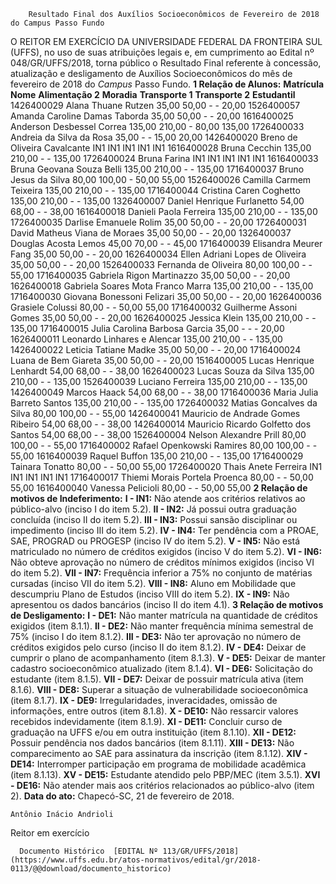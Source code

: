         Resultado Final dos Auxílios Socioeconômicos de Fevereiro de 2018 do Campus Passo Fundo  

 O REITOR EM EXERCÍCIO DA UNIVERSIDADE FEDERAL DA FRONTEIRA SUL (UFFS), no uso de suas atribuições legais e, em cumprimento ao Edital nº 048/GR/UFFS/2018, torna público o Resultado Final referente à concessão, atualização e desligamento de Auxílios Socioeconômicos do mês de fevereiro de 2018 do *Campus* Passo Fundo.  **1 Relação de Alunos:**      **Matrícula**    **Nome**    **Alimentação 2**    **Moradia**    **Transporte 1**    **Transporte 2**    **Estudantil**      1426400029   Alana Thuane Rutzen   35,00   50,00   -   -   20,00     1526400057   Amanda Caroline Damas Taborda   35,00   50,00   -   -   20,00     1616400025   Anderson Desbessel Correa   135,00   210,00   -   80,00   135,00     1726400033   Andreia da Silva da Rosa   35,00   -   -   15,00   20,00     1426400020   Breno de Oliveira Cavalcante   IN1   IN1   IN1   IN1   IN1     1616400028   Bruna Cecchin   135,00   210,00   -   -   135,00     1726400024   Bruna Farina   IN1   IN1   IN1   IN1   IN1     1616400033   Bruna Geovana Souza Belli   135,00   210,00   -   -   135,00     1716400037   Bruno Jesus da Silva   80,00   100,00   -   50,00   55,00     1526400026   Camilla Carmem Teixeira   135,00   210,00   -   -   135,00     1716400044   Cristina Caren Coghetto   135,00   210,00   -   -   135,00     1326400007   Daniel Henrique Furlanetto   54,00   68,00   -   -   38,00     1616400018   Danieli Paola Ferreira   135,00   210,00   -   -   135,00     1726400035   Darlise Emanuele Rolim   35,00   50,00   -   -   20,00     1726400031   David Matheus Viana de Moraes   35,00   50,00   -   -   20,00     1326400037   Douglas Acosta Lemos   45,00   70,00   -   -   45,00     1716400039   Elisandra Meurer Fang   35,00   50,00   -   -   20,00     1626400034   Ellen Adriani Lopes de Oliveira   35,00   50,00   -   -   20,00     1526400033   Fernanda de Oliveira   80,00   100,00   -   -   55,00     1716400035   Gabriela Rigon Martinazzo   35,00   50,00   -   -   20,00     1626400018   Gabriela Soares Mota Franco Marra   135,00   210,00   -   -   135,00     1716400030   Giovana Bonessoni Felizari   35,00   50,00   -   -   20,00     1626400036   Grasiele Colussi   80,00   -   -   50,00   55,00     1716400032   Guilherme Assoni Gomes   35,00   50,00   -   -   20,00     1626400025   Jessica Klein   135,00   210,00   -   -   135,00     1716400015   Julia Carolina Barbosa Garcia   35,00   -   -   -   20,00     1626400011   Leonardo Linhares e Alencar   135,00   210,00   -   -   135,00     1426400022   Leticia Tatiane Madke   35,00   50,00   -   -   20,00     1716400024   Luana de Bem Giareta   35,00   50,00   -   -   20,00     1516400005   Lucas Henrique Lenhardt   54,00   68,00   -   -   38,00     1626400023   Lucas Souza da Silva   135,00   210,00   -   -   135,00     1526400039   Luciano Ferreira   135,00   210,00   -   -   135,00     1426400049   Marcos Haack   54,00   68,00   -   -   38,00     1716400036   Maria Julia Barreto Santos   135,00   210,00   -   -   135,00     1726400032   Matias Goncalves da Silva   80,00   100,00   -   -   55,00     1426400041   Mauricio de Andrade Gomes Ribeiro   54,00   68,00   -   -   38,00     1426400014   Mauricio Ricardo Golfetto dos Santos   54,00   68,00   -   -   38,00     1526400004   Nelson Alexandre Prill   80,00   100,00   -   -   55,00     1716400002   Rafael Openkowski Ramires   80,00   100,00   -   -   55,00     1616400039   Raquel Buffon   135,00   210,00   -   -   135,00     1716400029   Tainara Tonatto   80,00   -   -   50,00   55,00     1726400020   Thais Anete Ferreira   IN1   IN1   IN1   IN1   IN1     1716400017   Thiemi Morais Portela Proenca   80,00   -   -   50,00   55,00     1616400040   Vanessa Pelicioli   80,00   -   -   50,00   55,00      **2 Relação de motivos de Indeferimento:**  **I - IN1:** Não atende aos critérios relativos ao público-alvo (inciso I do item 5.2). **II - IN2:** Já possui outra graduação concluída (inciso II do item 5.2). **III - IN3:** Possui sansão disciplinar ou impedimento (inciso III do item 5.2). **IV - IN4:** Ter pendência com a PROAE, SAE, PROGRAD ou PROGESP (inciso IV do item 5.2). **V - IN5:** Não está matriculado no número de créditos exigidos (inciso V do item 5.2). **VI - IN6:** Não obteve aprovação no número de créditos mínimos exigidos (inciso VI do item 5.2). **VII - IN7:** Frequência inferior a 75% no conjunto de matérias cursadas (inciso VII do item 5.2). **VIII - IN8:** Aluno em Mobilidade que descumpriu Plano de Estudos (inciso VIII do item 5.2). **IX - IN9:** Não apresentou os dados bancários (inciso II do item 4.1).  **3 Relação de motivos de Desligamento:**  **I - DE1:** Não manter matrícula na quantidade de créditos exigidos (item 8.1.1). **II - DE2:** Não manter frequência mínima semestral de 75% (inciso I do item 8.1.2). **III - DE3:** Não ter aprovação no número de créditos exigidos pelo curso (inciso II do item 8.1.2). **IV - DE4:** Deixar de cumprir o plano de acompanhamento (item 8.1.3). **V - DE5:** Deixar de manter cadastro socioeconômico atualizado (item 8.1.4). **VI - DE6:** Solicitação do estudante (item 8.1.5). **VII - DE7:** Deixar de possuir matrícula ativa (item 8.1.6). **VIII - DE8:** Superar a situação de vulnerabilidade socioeconômica (item 8.1.7). **IX - DE9:** Irregularidades, inveracidades, omissão de informações, entre outros (item 8.1.8). **X - DE10:** Não ressarcir valores recebidos indevidamente (item 8.1.9). **XI - DE11:** Concluir curso de graduação na UFFS e/ou em outra instituição (item 8.1.10). **XII - DE12:** Possuir pendência nos dados bancários (item 8.1.11). **XIII - DE13:** Não comparecimento ao SAE para assinatura da inscrição (item 8.1.12). **XIV - DE14:** Interromper participação em programa de mobilidade acadêmica (item 8.1.13). **XV - DE15:** Estudante atendido pelo PBP/MEC (item 3.5.1). **XVI - DE16:** Não atender mais aos critérios relacionados ao público-alvo (item 2).      **Data do ato:** Chapecó-SC, 21 de fevereiro de 2018.   
 

    Antônio Inácio Andrioli   
 Reitor em exercício 

      Documento Histórico  [EDITAL Nº 113/GR/UFFS/2018](https://www.uffs.edu.br/atos-normativos/edital/gr/2018-0113/@@download/documento_historico)     
      